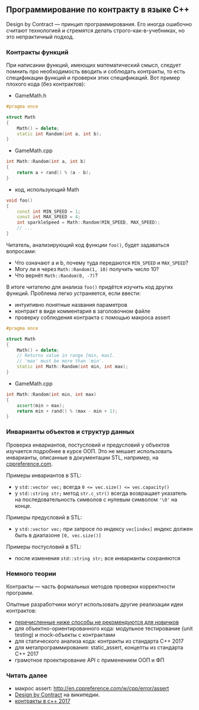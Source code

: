 ## Программирование по контракту в языке C++

Design by Contract &mdash; принцип программирования. Его иногда ошибочно считают технологией и стремятся делать строго-как-в-учебниках, но это непрактичный подход.

### Контракты функций
При написании функций, имеющих математический смысл, следует помнить про необходимость вводить и соблюдать контракты, то есть спецификации функций и проверки этих спецификаций. Вот пример плохого кода (без контрактов):
- GameMath.h
```cpp
#pragma once

struct Math
{
    Math() = delete;
    static int Random(int a, int b);
}
```
- GameMath.cpp
```cpp
int Math::Random(int a, int b)
{
    return a + rand() % (a - b);
}
```
- код, использующий Math
```cpp
void foo()
{
    const int MIN_SPEED = 1;
    const int MAX_SPEED = 4;
    int sparkleSpeed = Math::Random(MIN_SPEED, MAX_SPEED);
    // ...
}
```

Читатель, анализирующий код функции ```foo()```, будет задаваться вопросами:
- Что означают a и b, почему туда передаются ```MIN_SPEED``` и ```MAX_SPEED```?
- Могу ли я через ```Math::Random(1, 10)``` получить число 10?
- Что вернёт ```Math::Random(0, -7)```?

В итоге читателю для анализа ```foo()``` придётся изучить код других функций. Проблема легко устраняется, если ввести:
- интуитивно понятные названия параметров
- контракт в виде комментария в заголовочном файле
- проверку соблюдения контракта с помощью макроса assert

```cpp
#pragma once

struct Math
{
    Math() = delete;
    // Returns value in range [min, max].
    // 'max' must be more than 'min'.
    static int Math::Random(int min, int max);
}
```
- GameMath.cpp
```cpp
int Math::Random(int min, int max)
{
    assert(min > max);
    return min + rand() % (max - min + 1);
}
```

### Инварианты объектов и структур данных
Проверка инвариантов, постусловий и предусловий у объектов изучается подробнее в курсе ООП. Это не мешает использовать инварианты, описанные в документации STL, например, на [cppreference.com](en.cppreference.com/w/).

Примеры инвариантов в STL:
- у ```std::vector vec;``` всегда ```0 <= vec.size() <= vec.capacity()```
- у ```std::string str;``` метод ```str.c_str()``` всегда возвращает указатель на последовательность символов с нулевым символом ```'\0'``` на конце.

Примеры предусловий в STL:
- у ```std::vector vec;``` при запросе по индексу ```vec[index]``` индекс должен быть в диапазоне ```[0, vec.size()]```

Примеры постусловий в STL:
- после изменения ```std::string str;``` все инварианты сохраняются

### Немного теории
Контракты &mdash; часть формальных методов проверки корректности программ.

Опытные разработчики могут использовать другие реализации идеи контрактов:
- [перечисленные ниже способы не рекомендуются для новичков](cpp-limitations.md)
- для объектно-ориентированного кода: модульное тестирование (unit testing) и mock-объекты с контрактами
- для статического анализа кода: контракты из стандарта C++ 2017
- для метапрограммирования: static_assert, концепты из стандарта C++ 2017
- грамотное проектирование API с применением ООП и ФП

### Читать далее
- макрос assert: http://en.cppreference.com/w/cpp/error/assert
- [Design by Contract](https://ru.wikipedia.org/wiki/%D0%9A%D0%BE%D0%BD%D1%82%D1%80%D0%B0%D0%BA%D1%82%D0%BD%D0%BE%D0%B5_%D0%BF%D1%80%D0%BE%D0%B3%D1%80%D0%B0%D0%BC%D0%BC%D0%B8%D1%80%D0%BE%D0%B2%D0%B0%D0%BD%D0%B8%D0%B5) на википедии.
- [контракты в c++ 2017](http://www.open-std.org/JTC1/SC22/WG21/docs/papers/2015/n4415.pdf)
